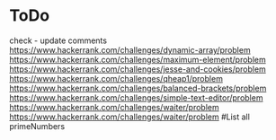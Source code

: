 # ToDo
check - update comments
https://www.hackerrank.com/challenges/dynamic-array/problem
https://www.hackerrank.com/challenges/maximum-element/problem
https://www.hackerrank.com/challenges/jesse-and-cookies/problem
https://www.hackerrank.com/challenges/qheap1/problem
https://www.hackerrank.com/challenges/balanced-brackets/problem
https://www.hackerrank.com/challenges/simple-text-editor/problem
https://www.hackerrank.com/challenges/waiter/problem
https://www.hackerrank.com/challenges/waiter/problem #List all primeNumbers
